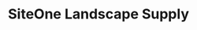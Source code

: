 ---
title: "SiteOne Landscape Supply"
url: /gilbert/siteone-landscape-supply/
shop: garden centre
---